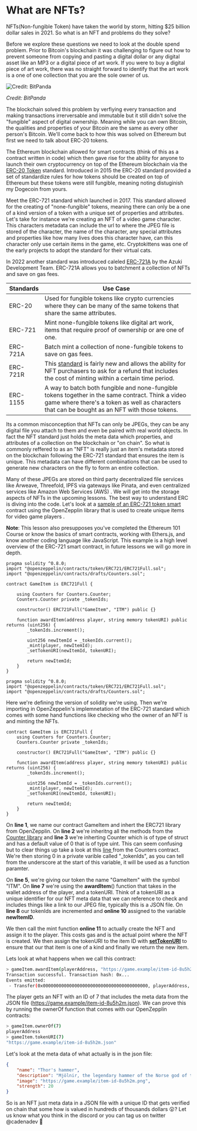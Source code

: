 
# What are NFTs?

NFTs(Non-fungible Token) have taken the world by storm, hitting $25 billion dollar sales in 2021. So what is an NFT and problems do they solve?

Before we explore these questions we need to look at the double spend problem. Prior to Bitcoin's blockchain it was challenging to figure out how to prevent someone from copying and pasting a digital dollar or any digital asset like an MP3 or a digital piece of art work. If you were to buy a digital piece of art work, there was no straight forward to identify that the art work is a one of one collection that you are the sole owner of us.

![Credit: BitPanda](https://cadena.incl.us/wp-content/uploads/2022/01/double-spending.png)

*Credit: BitPanda*

The blockchain solved this problem by verfiying every transaction and making transactions irrerversable and immutable but it still didn't solve the "fungible" aspect of digital ownership. Meaning while you can own Bitcoin, the qualities and properties of your Bitcoin are the same as every other person's Bitcoin. We'll come back to how this was solved on Ethereum but first we need to talk about ERC-20 tokens.

The Ethereum blockchain allowed for smart contracts (think of this as a contract written in code) which then gave rise for the ability for anyone to launch their own cryptocurrency on top of the Ethereum blockchain via the [ERC-20 Token](https://ethereum.org/en/developers/docs/standards/tokens/erc-20/) standard. Introduced in 2015 the ERC-20 standard provided a set of standardize rules for how tokens should be created on top of Ethereum but these tokens were still fungible, meaning noting distuginish my Dogecoin from yours. 

Meet the ERC-721 standard which launched in 2017. This standard allowed for the creating of "none-fungible" tokens, meaning there can only be a one of a kind version of a token with a unique set of properties and attributes. Let's take for instance we're creating an NFT of a video game character. This characters metadata can include the url to where the JPEG file is stored of the character, the name of the character, any special attributes and properties like how many lives does this character have, can this character only use certain items in the game, etc. Cryptokittens was one of the early projects to adopt the standard for their virtual cats.

In 2022 another standard was introduced caleled [ERC-721A]([url](https://www.azuki.com/erc721a)) by the Azuki Development Team. ERC-721A allows you to batchment a collection of NFTs and save on gas fees.



| Standards | Use Case                                                     |
| --------- | ------------------------------------------------------------ |
| ERC-20    | Used for fungible tokens like crypto currencies where they can be many of the same tokens that share the same attributes. |
| ERC-721   | Mint none-fungible tokens like digital art work, items that require proof of ownership or are one of one. |
| ERC-721A  | Batch mint a collection of none-fungible tokens to save on gas fees. |
| ERC-721R  | This [standard]([url](https://erc721r.org/)) is fairly new and allows the ability for NFT purchasers to ask for a refund that includes the cost of minting within a certain time period.|
| ERC-1155  | A way to batch both fungible and none-fungible tokens together in the same contract. Think a video game where there's a token as well as characters that can be bought as an NFT with those tokens.|

Its a common misconception that NFTs can only be JPEGs, they can be any digital file you attach to them and even be paired with real world objects. In fact the NFT standard just holds the meta data which  properties, and attributes of a collection on the blockchain or "on chain". So what is commonly reffered to as an "NFT" is really just an item's metadata stored on the blockchain following the ERC-721 standard that ensures the item is unique. This metadata can have different combinations that can be used to generate new characters on the fly to form an entire collection.

Many of these JPEGs are stored on third party decentralized file services like Arweave, Threefold, IPFS via gateways like Pinata, and even centralized services like Amazon Web Services (AWS) . We will get into the storage aspects of NFTs in the upcoming lessons.  The best way to understand ERC is diving into the code. Let's look at a [sample of an ERC-721 token smart](https://docs.openzeppelin.com/contracts/3.x/erc721) contract using the OpenZepplin library that is used to create unique items for video game players . 

**Note**: This lesson also presupposes you've completed the Ethereum 101 Course or know the basics of smart contracts, working with Ethers.js, and know another coding language like JavaScript. This example is a high level overview of the ERC-721 smart contract, in future lessons we will go more in depth.

```solidity
pragma solidity ^0.8.0;
import "@openzeppelin/contracts/token/ERC721/ERC721Full.sol";
import "@openzeppelin/contracts/drafts/Counters.sol";

contract GameItem is ERC721Full {

    using Counters for Counters.Counter;
    Counters.Counter private _tokenIds;

    constructor() ERC721Full("GameItem", "ITM") public {}

    function awardItem(address player, string memory tokenURI) public returns (uint256) {
        _tokenIds.increment();

        uint256 newItemId = _tokenIds.current();
        _mint(player, newItemId);
        _setTokenURI(newItemId, tokenURI);

        return newItemId;
    }
}
```



```solidity
pragma solidity ^0.8.0;
import "@openzeppelin/contracts/token/ERC721/ERC721Full.sol";
import "@openzeppelin/contracts/drafts/Counters.sol";
```

Here we're defining the version of solidity we're using. Then we're importing in OpenZeppelin's implemnetation of the ERC-721 standard which comes with some hand functions like checking who the owner of an NFT is and minting the NFTs.

```solidity
contract GameItem is ERC721Full {
    using Counters for Counters.Counter;
    Counters.Counter private _tokenIds;

    constructor() ERC721Full("GameItem", "ITM") public {}

    function awardItem(address player, string memory tokenURI) public returns (uint256) {
        _tokenIds.increment();

        uint256 newItemId = _tokenIds.current();
        _mint(player, newItemId);
        _setTokenURI(newItemId, tokenURI);

        return newItemId;
    }
}
```

On **line 1**, we name our contract GameItem and inhert the ERC721 library from OpenZepplin. On **line 2** we're inheritng all the methods from the [Counter library](https://github.com/OpenZeppelin/openzeppelin-contracts/blob/master/contracts/utils/Counters.sol) and **line 3** we're inherting Counter which is of type of struct and has a default value of 0 that is of type uint. This can seem confusing but to clear things up take a look at this [line ](https://github.com/OpenZeppelin/openzeppelin-contracts/blob/master/contracts/utils/Counters.sol#L15) from the Counters contract. We're then storing 0 in a private varible called "_tokenIds", as you can tell from the underscore at the start of this variable, it will be used as a function paramter.

On **line 5**, we're giving our token the name "GameItem" with the symbol "ITM".  On **line 7** we're using the **awardItem**() function that takes in the wallet address of the player, and a tokenURI. Think of a tokenURI as a unique identifier for our NFT meta data that we can reference to check and includes things like a link to our JPEG file, typically this is a JSON file. On **line 8** our tokenIds are incremented and **online 10** assigned to the variable **newItemID**.

 We then call the mint function **online 11** to actually create the NFT and assign it to the player. This costs gas and is the actual point where the NFT is created. We then assign the tokenURI to the item ID with [**setTokenURI**](https://docs.openzeppelin.com/contracts/3.x/api/token/erc721#ERC721-_setTokenURI-uint256-string-) to ensure that our that item is one of a kind and finally we return the new item.

Lets look at what happens when we call this contract:

```bash
> gameItem.awardItem(playerAddress, "https://game.example/item-id-8u5h2m.json")
Transaction successful. Transaction hash: 0x...
Events emitted:
 - Transfer(0x0000000000000000000000000000000000000000, playerAddress, 7)
```

The player gets an NFT with an ID of 7 that includes the meta data from the JSON file (https://game.example/item-id-8u5h2m.json). We can prove this by running the ownerOf function that comes with our OpenZepplin contracts:

```bash
> gameItem.ownerOf(7)
playerAddress
> gameItem.tokenURI(7)
"https://game.example/item-id-8u5h2m.json"
```

Let's look at the meta data of what actually is in the json file:

```json
{
    "name": "Thor's hammer",
    "description": "Mjölnir, the legendary hammer of the Norse god of thunder.",
    "image": "https://game.example/item-id-8u5h2m.png",
    "strength": 20
}
```

So is an NFT just meta data in a JSON file with a unique ID that gets verified on chain that some how is valued in hundreds of thousands dollars 😲? Let us know what you think in the discord or you can tag us on twitter @cadenadev 🤔
